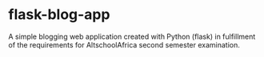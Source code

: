 # flask-blog-app
A simple blogging web application created with Python (flask) in fulfillment of the requirements for AltschoolAfrica second semester examination.

